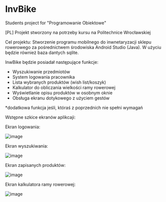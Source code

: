 # InvBike
Students project for "Programowanie Obiektowe" 

[PL]
Projekt stworzony na potrzeby kursu na Politechnice Wrocławskiej

Cel projektu: 
Stworzenie programu mobilnego do inwnetaryzacji sklepu rowerowego za pośrednictwem środowiska Android Studio (Java).
W użyciu będzie również baza dantych sqlite.

InwBike będzie posiadał następujące funkcje:
- Wyszukiwanie przedmiotów 
- System logowania pracownika
- Lista wybranych produktów (wish list/koszyk)
- Kalkulator do obliczania wielkości ramy rowerowej
- Wyświetlanie opisu produktów w osobnym oknie
- Obsługa ekranu dotykowego z użyciem gestów

*dodatkowa funkcja jeśli, któraś z poprzednich nie spełni wymagań


Wstępne szkice ekranów aplikcaji:

  Ekran logowania:
  
![image](https://user-images.githubusercontent.com/72787337/226333565-8a09ddb8-90cf-4f21-b17e-f53268fa9eed.png)

  Ekran wyszukiwania:
  
![image](https://user-images.githubusercontent.com/72787337/226335700-5dd6e2d6-f899-445a-b339-ef458f84c47b.png)

  Ekran zapisanych produktów:
  
![image](https://user-images.githubusercontent.com/72787337/226335790-b14022b3-6ba3-4235-bf01-d6655b070e86.png)

  Ekran kalkulatora ramy rowerowej:
  
![image](https://user-images.githubusercontent.com/72787337/226335874-4a0842f6-cea5-445f-ab95-2d76ae266580.png)
